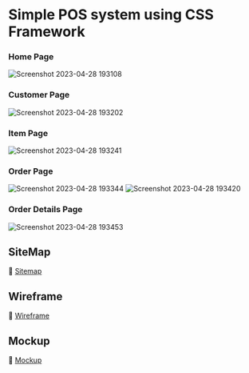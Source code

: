 # Simple POS system using CSS Framework 
### Home Page
![Screenshot 2023-04-28 193108](https://user-images.githubusercontent.com/108237108/235171691-b1dc155d-5a86-4973-8658-0b3dac3aa73c.png)

### Customer Page
![Screenshot 2023-04-28 193202](https://user-images.githubusercontent.com/108237108/235172418-b71ad036-50d5-4beb-ba98-e700b7a3185b.png)

### Item Page
![Screenshot 2023-04-28 193241](https://user-images.githubusercontent.com/108237108/235172348-69f68d75-f8e5-4dd5-ac80-01913f2d5072.png)

### Order Page
![Screenshot 2023-04-28 193344](https://user-images.githubusercontent.com/108237108/235172374-d3dee11e-a6cc-4710-ad8d-378cde054d1c.png)
![Screenshot 2023-04-28 193420](https://user-images.githubusercontent.com/108237108/235172458-b83b3b89-7584-467e-8fbf-416564a90e98.png)

### Order Details Page
![Screenshot 2023-04-28 193453](https://user-images.githubusercontent.com/108237108/235172498-542af012-7794-46dd-a027-2c063a309b0e.png)

## SiteMap
🔗 <a href="https://www.gloomaps.com/JYZlgVNmZQ">Sitemap </a> 

## Wireframe
🔗 <a href="https://wireframe.cc/goHmvR">Wireframe </a> 

## Mockup
🔗 <a href="https://www.figma.com/file/SY6csnVhdxiHZp9NeX6crE/Supermarket-Management-System?node-id=0%3A1&t=q4cHGBboHZoWgfWL-1
">Mockup </a> 
